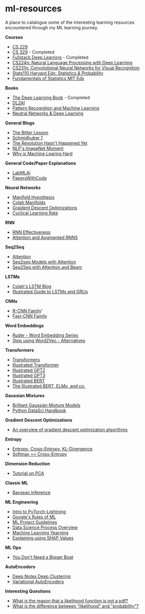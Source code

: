 # ml-resources

A place to catalogue some of the interesting learning resources encountered through my ML learning journey.


**Courses**
* [CS 229](https://see.stanford.edu/Course/CS229)
* [CS 329](https://stanford-cs329s.github.io/syllabus.html) - Completed
* [Fullstack Deep Learning](https://fullstackdeeplearning.com/spring2021/) - Completed
* [CS224n: Natural Language Processing with Deep Learning](http://web.stanford.edu/class/cs224n/)
* [CS231n: Convolutional Neural Networks for Visual Recognition](http://cs231n.stanford.edu/schedule.html)
* [Stats110 Harvard Edx: Statistics & Probability](https://projects.iq.harvard.edu/stat110/youtube)
* [Fundamentals of Statistics MIT Edx](https://learning.edx.org/course/course-v1:MITx+18.6501x+1T2022/home)
  
**Books**
* [The Deep Learning Book](https://www.deeplearningbook.org/) - Completed
* [DL2AI](https://d2l.ai/index.html)
* [Pattern Recognition and Machine Learning](https://www.goodreads.com/book/show/55881.Pattern_Recognition_and_Machine_Learning)
* [Neutral Networks & Deep Learning](http://neuralnetworksanddeeplearning.com/)


**General Blogs**
* [The Bitter Lesson](http://www.incompleteideas.net/IncIdeas/BitterLesson.html)
* [Schmidhuber 1](https://people.idsia.ch/~juergen/most-cited-neural-nets.html)
* [The Revolution Hasn't Happened Yet](https://medium.com/@mijordan3/artificial-intelligence-the-revolution-hasnt-happened-yet-5e1d5812e1e7)
* [NLP's ImageNet Moment](https://thegradient.pub/nlp-imagenet/)
* [Why is Machine Learing Hard](http://ai.stanford.edu/~zayd/why-is-machine-learning-hard.html)


**General Code/Paper Explanations**
* [LabMLAi](https://nn.labml.ai/index.html)
* [PapersWithCode](https://paperswithcode.com/)


**Neural Networks**
* [Manifold Hypothesis](https://deepai.org/machine-learning-glossary-and-terms/manifold-hypothesis)
* [Colah Manifolds](https://colah.github.io/posts/2014-03-NN-Manifolds-Topology/)
* [Graident Descent Optimizations](https://ruder.io/optimizing-gradient-descent/)
* [Cyclical Learning Rate](https://arxiv.org/pdf/1506.01186.pdf)

**RNN**
* [RNN Effectiveness](http://karpathy.github.io/2015/05/21/rnn-effectiveness/)
* [Attention and Augmented RNNS](https://distill.pub/2016/augmented-rnns/)

**Seq2Seq**
* [Attention](https://lilianweng.github.io/lil-log/2018/06/24/attention-attention.html#a-family-of-attention-mechanisms)
* [Seq2seq Models with Attention](https://jalammar.github.io/visualizing-neural-machine-translation-mechanics-of-seq2seq-models-with-attention/)
* [Seq2Seq with Attention and Beam](https://guillaumegenthial.github.io/sequence-to-sequence.html)

**LSTMs**
* [Colah's LSTM Blog](https://colah.github.io/posts/2015-08-Understanding-LSTMs/)
* [Illustrated Guide to LSTMs and GRUs](https://towardsdatascience.com/illustrated-guide-to-lstms-and-gru-s-a-step-by-step-explanation-44e9eb85bf21)

**CNNs**
* [R-CNN Family](https://lilianweng.github.io/lil-log/2017/12/31/object-recognition-for-dummies-part-3.html)'
* [Fast-CNN Family](https://lilianweng.github.io/lil-log/2018/12/27/object-detection-part-4.html)

**Word Embeddings**
* [Ruder - Word Embedding Series](https://ruder.io/word-embeddings-1/)
* [Stop using Word2Vec - Alternatives](https://multithreaded.stitchfix.com/blog/2017/10/18/stop-using-word2vec/)

**Transformers**
* [Transformers](https://lilianweng.github.io/lil-log/2020/04/07/the-transformer-family.html)
* [Illustrated Transformer](http://jalammar.github.io/illustrated-transformer/)
* [Illustrated GPT2](http://jalammar.github.io/illustrated-gpt2/)
* [Illustrated GPT3](http://jalammar.github.io/how-gpt3-works-visualizations-animations/)
* [Illustrated BERT](http://jalammar.github.io/a-visual-guide-to-using-bert-for-the-first-time/)
* [The Illustrated BERT, ELMo, and co.](http://jalammar.github.io/illustrated-bert/)

**Gaussian Mixtures**
* [Brilliant Gaussian Mixture Models](https://brilliant.org/wiki/gaussian-mixture-model/)
* [Python DataSci Handbook](https://jakevdp.github.io/PythonDataScienceHandbook/05.12-gaussian-mixtures.html)
  
**Gradient Descent Optimizations**
* [An overview of gradient descent optimization algorithms](https://ruder.io/optimizing-gradient-descent/)

**Entropy**
* [Entropy, Cross-Entropy, KL-Divergence](https://www.youtube.com/watch?v=ErfnhcEV1O8&ab_channel=Aur%C3%A9lienG%C3%A9ron)
* [Softmax == Cross-Entropy](https://cs231n.github.io/linear-classify/)

**Dimension Reduction**
* [Tutorial on PCA](https://arxiv.org/abs/1404.1100)

**Classic ML**
* [Baysean Inference](https://towardsdatascience.com/probability-concepts-explained-bayesian-inference-for-parameter-estimation-90e8930e5348)

**ML Engineering**
* [Intro to PyTorch-Lightning](https://towardsdatascience.com/from-pytorch-to-pytorch-lightning-a-gentle-introduction-b371b7caaf09)
* [Google's Rules of ML](https://developers.google.com/machine-learning/guides/rules-of-ml)
* [ML Project Guidelines](https://www.jeremyjordan.me/ml-projects-guide/)
* [Data Science Process Overview](https://docs.microsoft.com/en-us/azure/architecture/data-science-process/overview)
* [Machine Learning Yearning](https://www.goodreads.com/en/book/show/30741739-machine-learning-yearning)
* [Explaining using SHAP Values](https://github.com/slundberg/shap)

**ML Ops**
* [You Don't Need a Bigger Boat](https://github.com/jacopotagliabue/you-dont-need-a-bigger-boat)

**AutoEncoders**
* [Deep Notes Deep Clustering](https://deepnotes.io/deep-clustering)
* [Variational AutoEncoders](https://jaan.io/what-is-variational-autoencoder-vae-tutorial/)

**Interesting Questions**
* [What is the reason that a likelihood function is not a pdf?](https://stats.stackexchange.com/questions/31238/what-is-the-reason-that-a-likelihood-function-is-not-a-pdf)
* [What is the difference between "likelihood" and "probability"?](https://stats.stackexchange.com/questions/2641/what-is-the-difference-between-likelihood-and-probability)
